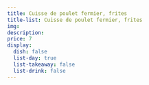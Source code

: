 ```yaml
---
title: Cuisse de poulet fermier, frites 
title-list: Cuisse de poulet fermier, frites
img: 
description:
price: 7
display:
  dish: false
  list-day: true
  list-takeaway: false
  list-drink: false
---
```

